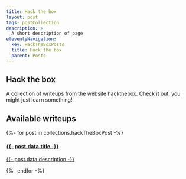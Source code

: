 ```yaml
---
title: Hack the box
layout: post
tags: postCollection
description: >
  A short description of page
eleventyNavigation:
  key: HackTheBoxPosts
  title: Hack the box
  parent: Posts
---
```


## Hack the box

A collection of writeups from the website hackthebox. Check it out, you might just learn something!

## Available writeups

<div class="posts-showcase">
  {%- for post in collections.hackTheBoxPost -%}
    <div class="post-card-outer">
      <a href="{{ post.url }}">
        <div class="post-card">
          <div class="post-content">
            <h4>
                {{- post.data.title -}}
            </h4>
            <p>
              {{- post.data.description -}}
            </p>
          </div>
        </div>
      </a>
    </div>
  {%- endfor -%}
</div>
